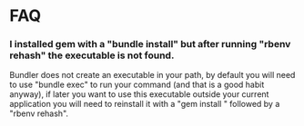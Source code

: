 # FAQ

### I installed gem <xxx> with a "bundle install" but after running "rbenv rehash" the <xxx> executable is not found.

Bundler does not create an executable in your path, by default you will need to use "bundle exec" to run your command (and that is a good habit anyway), if later you want to use this executable outside your current application you will need to reinstall it with a "gem install <xxx>" followed by a "rbenv rehash".